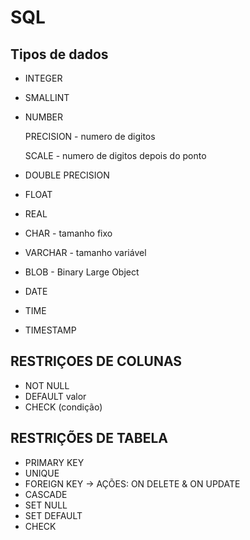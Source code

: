# SQL

## Tipos de dados

* INTEGER
* SMALLINT
* NUMBER
  
    PRECISION - numero de digitos
    
    SCALE - numero de digitos depois do ponto
  
* DOUBLE PRECISION
* FLOAT
* REAL
* CHAR - tamanho fixo
* VARCHAR - tamanho variável
* BLOB - Binary Large Object
* DATE 
* TIME
* TIMESTAMP

## RESTRIÇOES DE COLUNAS
* NOT NULL
* DEFAULT valor
* CHECK (condição)

## RESTRIÇÕES DE TABELA
* PRIMARY KEY
* UNIQUE
* FOREIGN KEY
-> AÇÕES: ON DELETE & ON UPDATE
* CASCADE
* SET NULL
* SET DEFAULT
* CHECK


